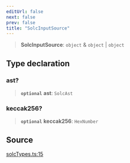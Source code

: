 ```yaml
---
editUrl: false
next: false
prev: false
title: "SolcInputSource"
---
```


> **SolcInputSource**: `object` & `object` \| `object`

## Type declaration

### ast?

> **`optional`** **ast**: `SolcAst`

### keccak256?

> **`optional`** **keccak256**: `HexNumber`

## Source

[solcTypes.ts:15](https://github.com/evmts/tevm-monorepo/blob/main/bundler-packages/solc/src/solcTypes.ts#L15)
